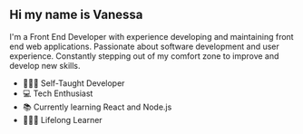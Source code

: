 ## Hi my name is Vanessa 

I'm a Front End Developer with experience developing and maintaining front end web applications. Passionate about software development and user experience. Constantly stepping out of my comfort zone to improve and develop new skills. 

* 👩🏻‍💻  Self-Taught Developer
* 💻  Tech Enthusiast
* 📚  Currently learning React and Node.js
* 👩🏻‍💻  Lifelong Learner




